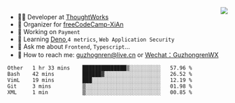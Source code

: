 <img align="right" src="https://github-readme-stats.vercel.app/api?username=guzhongren&show_icons=true&icon_color=805AD5&text_color=000&bg_color=ffffff&hide_title=true" />

- 👨‍💻  Developer at [ThoughtWorks](https://thoughtworks.com)
- 🏢 Organizer for [freeCodeCamp-XiAn](https://github.com/orgs/freeCodeCamp-XiAn)
- 🔭 Working on `Payment`
- 🌱 Learning [Deno](https://deno.land/),`4 metrics`,  `Web Application Security`
- 💬 Ask me about `Frontend`, `Typescript`...
- 🔎 How to reach me: [guzhognren@live.cn](guzhognren@live.cn) or [Wechat：GuzhongrenWX]()

<!--START_SECTION:waka-->
```text
Other   1 hr 33 mins    ██████████████▒░░░░░░░░░░   57.96 % 
Bash    42 mins         ██████▓░░░░░░░░░░░░░░░░░░   26.52 % 
VimL    19 mins         ███░░░░░░░░░░░░░░░░░░░░░░   12.19 % 
Git     3 mins          ▒░░░░░░░░░░░░░░░░░░░░░░░░   01.98 % 
XML     1 min           ▒░░░░░░░░░░░░░░░░░░░░░░░░   00.85 % 
```
<!--END_SECTION:waka-->

